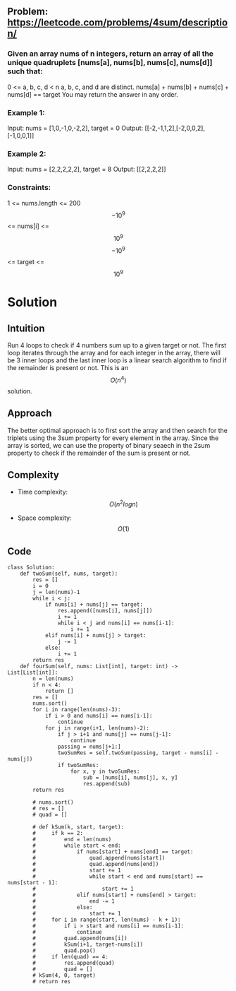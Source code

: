 ## Problem: https://leetcode.com/problems/4sum/description/
### Given an array nums of n integers, return an array of all the unique quadruplets [nums[a], nums[b], nums[c], nums[d]] such that:

0 <= a, b, c, d < n
a, b, c, and d are distinct.
nums[a] + nums[b] + nums[c] + nums[d] == target
You may return the answer in any order.

### Example 1:

Input: nums = [1,0,-1,0,-2,2], target = 0
Output: [[-2,-1,1,2],[-2,0,0,2],[-1,0,0,1]]

### Example 2:
Input: nums = [2,2,2,2,2], target = 8
Output: [[2,2,2,2]]

### Constraints:

1 <= nums.length <= 200
$$-10^9$$ <= nums[i] <= $$10^9$$
$$-10^9$$ <= target <= $$10^9$$

# Solution
## Intuition
Run 4 loops to check if 4 numbers sum up to a given target or not. The first loop iterates through the array and for each integer in the array, there will be 3 inner loops and the last inner loop is a linear search algorithm to find if the remainder is present or not. This is an $$O(n^4)$$ solution.


## Approach
The better optimal approach is to first sort the array and then search for the triplets using the 3sum property for every element in the array. Since the array is sorted, we can use the property of binary seaech in the 2sum property to check if the remainder of the sum is present or not.

## Complexity
- Time complexity:
$$O(n^2logn)$$

- Space complexity:
$$O(1)$$

## Code
```python3 []
class Solution:
    def twoSum(self, nums, target):
        res = []
        i = 0
        j = len(nums)-1
        while i < j:
            if nums[i] + nums[j] == target:
                res.append([nums[i], nums[j]])
                i += 1
                while i < j and nums[i] == nums[i-1]:
                    i += 1
            elif nums[i] + nums[j] > target:
                j -= 1
            else:
                i += 1
        return res
    def fourSum(self, nums: List[int], target: int) -> List[List[int]]:
        n = len(nums)
        if n < 4:
            return []
        res = []
        nums.sort()
        for i in range(len(nums)-3):
            if i > 0 and nums[i] == nums[i-1]:
                continue
            for j in range(i+1, len(nums)-2):
                if j > i+1 and nums[j] == nums[j-1]:
                    continue
                passing = nums[j+1:]
                twoSumRes = self.twoSum(passing, target - nums[i] - nums[j])
                if twoSumRes:
                    for x, y in twoSumRes:
                        sub = [nums[i], nums[j], x, y]
                        res.append(sub)
        return res

        # nums.sort()
        # res = []
        # quad = []

        # def kSum(k, start, target):
        #     if k == 2:
        #         end = len(nums)
        #         while start < end:
        #             if nums[start] + nums[end] == target:
        #                 quad.append(nums[start])
        #                 quad.append(nums[end])
        #                 start += 1
        #                 while start < end and nums[start] == nums[start - 1]:
        #                     start += 1
        #             elif nums[start] + nums[end] > target:
        #                 end -= 1
        #             else:
        #                 start += 1
        #     for i in range(start, len(nums) - k + 1):
        #         if i > start and nums[i] == nums[i-1]:
        #             continue
        #         quad.append(nums[i])
        #         kSum(i+1, target-nums[i])
        #         quad.pop()
        #     if len(quad) == 4:
        #         res.append(quad)
        #         quad = []
        # kSum(4, 0, target)
        # return res
```
